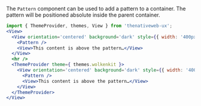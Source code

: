 The `Pattern` component can be used to add a pattern to a container. The pattern will be positioned absolute inside the parent container.

```jsx
import { ThemeProvider, themes, View } from 'thenativeweb-ux';
<View>
  <View orientation='centered' background='dark' style={{ width: '400px', height: '200px' }}>
    <Pattern />
    <View>This content is above the pattern…</View>
  </View>
  <hr />
  <ThemeProvider theme={ themes.wolkenkit }>
    <View orientation='centered' background='dark' style={{ width: '400px', height: '200px' }}>
      <Pattern />
      <View>This content is above the pattern…</View>
    </View>
  </ThemeProvider>
</View>
```
